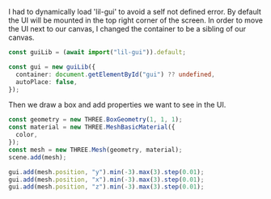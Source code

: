 ---
---

I had to dynamically load 'lil-gui' to avoid a self not defined error. By default the UI will be mounted in the top right corner of the screen. In order to move the UI next to our canvas, I changed the container to be a sibling of our canvas.

```ts
const guiLib = (await import("lil-gui")).default;

const gui = new guiLib({
  container: document.getElementById("gui") ?? undefined,
  autoPlace: false,
});
```

Then we draw a box and add properties we want to see in the UI.

```ts
const geometry = new THREE.BoxGeometry(1, 1, 1);
const material = new THREE.MeshBasicMaterial({
  color,
});
const mesh = new THREE.Mesh(geometry, material);
scene.add(mesh);

gui.add(mesh.position, "y").min(-3).max(3).step(0.01);
gui.add(mesh.position, "x").min(-3).max(3).step(0.01);
gui.add(mesh.position, "z").min(-3).max(3).step(0.01);
```
